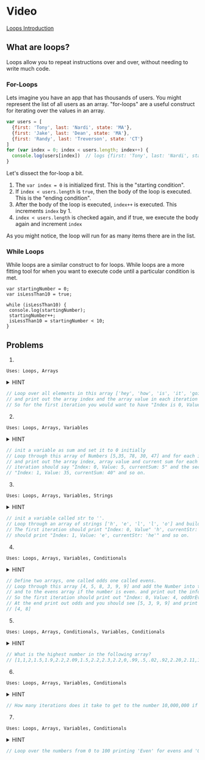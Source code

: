 # Video

[Loops Introduction](https://www.youtube.com/watch?v=xIEgFdwVY7o)

## What are loops?

Loops allow you to repeat instructions over and over, without needing to write much code.

### For-Loops

Lets imagine you have an app that has thousands of users. You might represent the list of all users as an array. "for-loops" are a useful construct for iterating over the values in an array.

```javascript
var users = [
  {first: 'Tony', last: 'Nardi', state: 'MA'},
  {first: 'Jake', last: 'Dean', state: 'MA'},
  {first: 'Randy', last: 'Treverson', state: 'CT'}
]
for (var index = 0; index < users.length; index++) {
  console.log(users[index])  // logs {first: 'Tony', last: 'Nardi', state: 'MA'} etc
}
```

Let's dissect the for-loop a bit.

1. The `var index = 0` is initialized first. This is the "starting condition".
2. If `index < users.length` is `true`, then the body of the loop is executed. This is the "ending condition".
3. After the body of the loop is executed, `index++` is executed. This increments `index` by 1.
4. `index < users.length` is checked again, and if true, we execute the body again and increment `index`

As you might notice, the loop will run for as many items there are in the list.

### While Loops

While loops are a similar construct to for loops. While loops are a more fitting tool for when you want to execute code until a particular condition is met.

```
var startingNumber = 0;
var isLessThan10 = true;

while (isLessThan10) {
 console.log(startingNumber);
 startingNumber++;
 isLessThan10 = startingNumber < 10;
}
```

## Problems

1.

`Uses: Loops, Arrays`
<details><summary>HINT</summary>
  <p>
  
  <pre><code>
  var array = ['hey', 'how', 'is', 'it', 'going'];
  for () {
    
  }
</code></pre>
  
  </p>
</details>

```javascript
// Loop over all elements in this array ['hey', 'how', 'is', 'it', 'going']
// and print out the array index and the array value in each iteration of the loop.
// So for the first iteration you would want to have "Index is 0, Value is 'hey'" and so on.
```

2.

`Uses: Loops, Arrays, Variables`
<details><summary>HINT</summary><p>
  
  <pre><code>
  var sum = 0;
  var numbers = [5, 35, 78, 30, 47];
  for () {
  
  }
</pre></code>
  
</p></details>

```javascript
// init a variable as sum and set it to 0 initially
// Loop through this array of Numbers [5,35, 78, 30, 47] and for each iteration add the value to sum
// and print out the array index, array value and current sum for each iteration so the first
// iteration should say "Index: 0, Value: 5, currentSum: 5" and the second iteration should say
// "Index: 1, Value: 35, currentSum: 40" and so on.
```

3.

`Uses: Loops, Arrays, Variables, Strings`
<details><summary>HINT</summary><p>
  
  <pre><code>
  var str = '';
  var strArray = ['h', 'e', 'l', 'l', 'o']
  for () {

  }
</pre></code>
  
</p></details>

```javascript
// init a variable called str to ''.
// Loop through an array of strings ['h', 'e', 'l', 'l', 'o'] and build up str for each iteration.
// The first iteration should print "Index: 0, Value" 'h', currentStr: 'h'" and the second iteration
// should print "Index: 1, Value: 'e', currentStr: 'he'" and so on.
```

4.

`Uses: Loops, Arrays, Variables, Conditionals`
<details><summary>HINT</summary><p>
  
  <pre><code>
  var odds = [];
  var evens = [];
  var numbers = [4, 5, 8, 3, 9, 9];
  for () {
  
  }
  console.log(odds);
  console.log(evens);
</pre></code>
  
</p></details>

```javascript
// Define two arrays, one called odds one called evens.
// Loop through this array [4, 5, 8, 3, 9, 9] and add the Number into the odds array if the number is odd,
// and to the evens array if the number is even. and print out the information for each iteration.
// So the first iteration should print out "Index: 0, Value: 4, oddOrEven: 'even'"
// At the end print out odds and you should see [5, 3, 9, 9] and print out evens and you should see
// [4, 8]
```

5.

`Uses: Loops, Arrays, Conditionals, Variables, Conditionals`
<details><summary>HINT</summary><p>
  
  <pre><code>
  var highestNumber = 0;
  for () {
    if (currentNumber > highestNumber) {
      highestNumber = currentNumber;
    }
  }
</pre></code>
  
</p></details>

```javascript
// What is the highest number in the following array?
// [1,1,2,1.5,1.9,2.2,2.09,1.5,2.2,2.3,2.2,0,.99,.5,.02,.92,2.20,2.11,1,1,1.22,1,9,.3,.5]
```

6.

`Uses: Loops, Arrays, Variables, Conditionals`
<details><summary>HINT</summary><p>
  
  <pre><code>
  var totalIterations = 0;
  var sum = 1.5;
  while (sum < 10000000) {
    sum = sum * 1.5;
    totalIterations++
  }
  console.log(totalIterations)
</pre></code>
  
</p></details>

```javascript
// How many iterations does it take to get to the number 10,000,000 if you only multiply `1.5` by itself?
```

7.

`Uses: Loops, Arrays, Variables, Conditionals`
<details><summary>HINT</summary><p>
  
  <pre><code>
  var i = 0;
  while(i < 100) {

  }
</pre></code>
  
</p></details>

```javascript
// Loop over the numbers from 0 to 100 printing 'Even' for evens and 'Odd' for odds.
```

